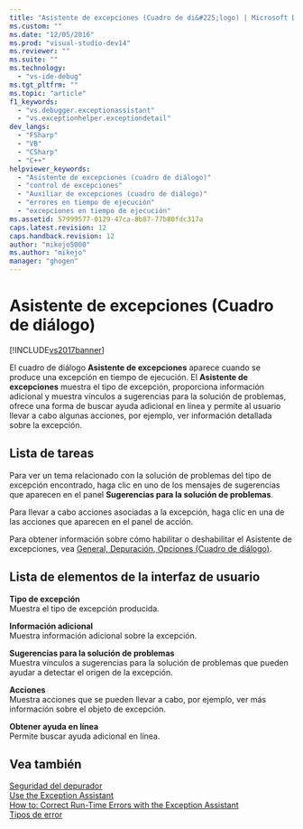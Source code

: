```yaml
---
title: "Asistente de excepciones (Cuadro de di&#225;logo) | Microsoft Docs"
ms.custom: ""
ms.date: "12/05/2016"
ms.prod: "visual-studio-dev14"
ms.reviewer: ""
ms.suite: ""
ms.technology: 
  - "vs-ide-debug"
ms.tgt_pltfrm: ""
ms.topic: "article"
f1_keywords: 
  - "vs.debugger.exceptionassistant"
  - "vs.exceptionhelper.exceptiondetail"
dev_langs: 
  - "FSharp"
  - "VB"
  - "CSharp"
  - "C++"
helpviewer_keywords: 
  - "Asistente de excepciones (cuadro de diálogo)"
  - "control de excepciones"
  - "Auxiliar de excepciones (cuadro de diálogo)"
  - "errores en tiempo de ejecución"
  - "excepciones en tiempo de ejecución"
ms.assetid: 57999577-0129-47ca-8b87-77b80fdc317a
caps.latest.revision: 12
caps.handback.revision: 12
author: "mikejo5000"
ms.author: "mikejo"
manager: "ghogen"
---
```

# Asistente de excepciones (Cuadro de di&#225;logo)
[!INCLUDE[vs2017banner](../code-quality/includes/vs2017banner.md)]

El cuadro de diálogo **Asistente de excepciones** aparece cuando se produce una excepción en tiempo de ejecución.  El **Asistente de excepciones** muestra el tipo de excepción, proporciona información adicional y muestra vínculos a sugerencias para la solución de problemas, ofrece una forma de buscar ayuda adicional en línea y permite al usuario llevar a cabo algunas acciones, por ejemplo, ver información detallada sobre la excepción.  
  
## Lista de tareas  
 Para ver un tema relacionado con la solución de problemas del tipo de excepción encontrado, haga clic en uno de los mensajes de sugerencias que aparecen en el panel **Sugerencias para la solución de problemas**.  
  
 Para llevar a cabo acciones asociadas a la excepción, haga clic en una de las acciones que aparecen en el panel de acción.  
  
 Para obtener información sobre cómo habilitar o deshabilitar el Asistente de excepciones, vea [General, Depuración, Opciones \(Cuadro de diálogo\)](../debugger/general-debugging-options-dialog-box.md).  
  
## Lista de elementos de la interfaz de usuario  
 **Tipo de excepción**  
 Muestra el tipo de excepción producida.  
  
 **Información adicional**  
 Muestra información adicional sobre la excepción.  
  
 **Sugerencias para la solución de problemas**  
 Muestra vínculos a sugerencias para la solución de problemas que pueden ayudar a detectar el origen de la excepción.  
  
 **Acciones**  
 Muestra acciones que se pueden llevar a cabo, por ejemplo, ver más información sobre el objeto de excepción.  
  
 **Obtener ayuda en línea**  
 Permite buscar ayuda adicional en línea.  
  
## Vea también  
 [Seguridad del depurador](../debugger/debugger-security.md)   
 [Use the Exception Assistant](../Topic/How%20to:%20Use%20the%20Exception%20Assistant.md)   
 [How to: Correct Run\-Time Errors with the Exception Assistant](../Topic/How%20to:%20Correct%20Run-Time%20Errors%20with%20the%20Exception%20Assistant.md)   
 [Tipos de error](/dotnet/visual-basic/programming-guide/language-features/error-types)